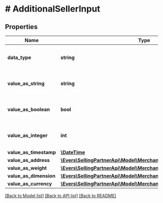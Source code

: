 # # AdditionalSellerInput

## Properties

Name | Type | Description | Notes
------------ | ------------- | ------------- | -------------
**data_type** | **string** | The data type of the additional information. | [optional]
**value_as_string** | **string** | The value when the data type is string. | [optional]
**value_as_boolean** | **bool** | The value when the data type is boolean. | [optional]
**value_as_integer** | **int** | The value when the data type is integer. | [optional]
**value_as_timestamp** | [**\DateTime**](\DateTime.md) |  | [optional]
**value_as_address** | [**\Evers\SellingPartnerApi\Model\MerchantFulfillment\Address**](Address.md) |  | [optional]
**value_as_weight** | [**\Evers\SellingPartnerApi\Model\MerchantFulfillment\Weight**](Weight.md) |  | [optional]
**value_as_dimension** | [**\Evers\SellingPartnerApi\Model\MerchantFulfillment\Length**](Length.md) |  | [optional]
**value_as_currency** | [**\Evers\SellingPartnerApi\Model\MerchantFulfillment\CurrencyAmount**](CurrencyAmount.md) |  | [optional]

[[Back to Model list]](../../README.md#models) [[Back to API list]](../../README.md#endpoints) [[Back to README]](../../README.md)
